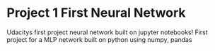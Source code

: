 # Project 1 First Neural Network
Udacitys first project neural network built on jupyter notebooks!
First project for a MLP network built on python using numpy, pandas

